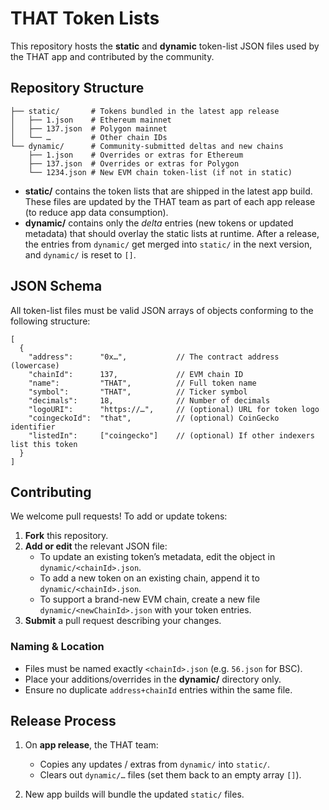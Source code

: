 # THAT Token Lists

This repository hosts the **static** and **dynamic** token-list JSON files used by the THAT app and contributed by the community.

## Repository Structure

```
├── static/       # Tokens bundled in the latest app release
│   ├── 1.json    # Ethereum mainnet
│   ├── 137.json  # Polygon mainnet
│   └── …         # Other chain IDs
└── dynamic/      # Community-submitted deltas and new chains
    ├── 1.json    # Overrides or extras for Ethereum
    ├── 137.json  # Overrides or extras for Polygon
    └── 1234.json # New EVM chain token-list (if not in static)
```

* **static/** contains the token lists that are shipped in the latest app build. These files are updated by the THAT team as part of each app release (to reduce app data consumption).
* **dynamic/** contains only the *delta* entries (new tokens or updated metadata) that should overlay the static lists at runtime. After a release, the entries from `dynamic/` get merged into `static/` in the next version, and `dynamic/` is reset to `[]`.

## JSON Schema

All token-list files must be valid JSON arrays of objects conforming to the following structure:

```jsonc
[
  {
    "address":      "0x…",           // The contract address (lowercase)
    "chainId":      137,             // EVM chain ID
    "name":         "THAT",          // Full token name
    "symbol":       "THAT",          // Ticker symbol
    "decimals":     18,              // Number of decimals
    "logoURI":      "https://…",     // (optional) URL for token logo
    "coingeckoId":  "that",          // (optional) CoinGecko identifier
    "listedIn":     ["coingecko"]    // (optional) If other indexers list this token
  }
]
```

## Contributing

We welcome pull requests! To add or update tokens:

1. **Fork** this repository.
2. **Add or edit** the relevant JSON file:
   * To update an existing token’s metadata, edit the object in `dynamic/<chainId>.json`.
   * To add a new token on an existing chain, append it to `dynamic/<chainId>.json`.
   * To support a brand-new EVM chain, create a new file `dynamic/<newChainId>.json` with your token entries.
3. **Submit** a pull request describing your changes.

### Naming & Location

* Files must be named exactly `<chainId>.json` (e.g. `56.json` for BSC).
* Place your additions/overrides in the **dynamic/** directory only.
* Ensure no duplicate `address+chainId` entries within the same file.

## Release Process

1. On **app release**, the THAT team:

   * Copies any updates / extras from `dynamic/` into `static/`.
   * Clears out `dynamic/…` files (set them back to an empty array `[]`).
2. New app builds will bundle the updated `static/` files.

